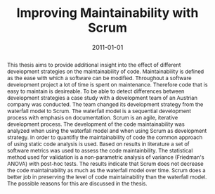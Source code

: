 ---
abstract: This thesis aims to provide additional insight into the effect of different
  development strategies on the maintainability of code. Maintainability is defined
  as the ease with which a software can be modified. Throughout a software development
  project a lot of time is spent on maintenance. Therefore code that is easy to maintain
  is desireable. To be able to detect differences between development strategies a
  case study with a development team of an Austrian company was conducted. The team
  changed its development strategy from the waterfall model to Scrum. The waterfall
  model is a sequential development process with emphasis on documentation. Scrum
  is an agile, iterative development process. The development of the code maintainability
  was analyzed when using the waterfall model and when using Scrum as development
  strategy. In order to quantifiy the maintainability of code the common approach
  of using static code analysis is used. Based on results in literature a set of software
  metrics was used to assess the code maintainbility. The statistical method used
  for validation is a non-parametric analysis of variance (Friedman's ANOVA) with
  post-hoc tests. The results indicate that Scrum does not decrease the code maintainability
  as much as the waterfall model over time. Scrum does a better job in preserving
  the level of code maintainability than the waterfall model. The possible reasons
  for this are discussed in the thesis.
authors:
- Dirk Wallerstorfer
date: '2011-01-01'
featured: false
links:
- name: Publik
  url: https://publik.tuwien.ac.at/showentry.php?ID=205998&lang=2
publication_types:
- '7'
publishDate: '2011-01-01'
title: Improving Maintainability with Scrum
url_pdf: ''
---
